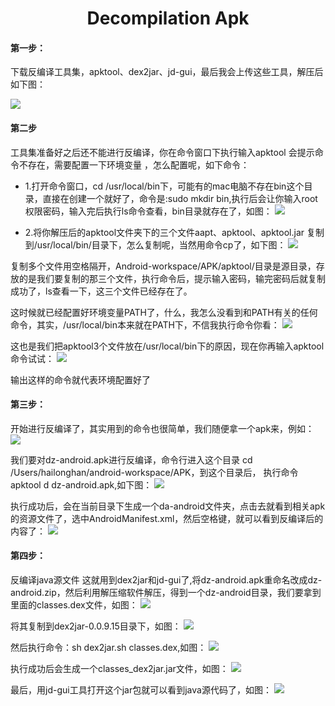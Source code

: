 <h1 align="center">Decompilation Apk</h1>


#### 第一步：
下载反编译工具集，apktool、dex2jar、jd-gui，最后我会上传这些工具，解压后如下图：

![](/images/decompilation/decompilation1.jpg)


#### 第二步
工具集准备好之后还不能进行反编译，你在命令窗口下执行输入apktool 会提示命令不存在，需要配置一下环境变量
，怎么配置呢，如下命令：

   * 1.打开命令窗口，cd /usr/local/bin下，可能有的mac电脑不存在bin这个目录，直接在创建一个就好了，命令是:sudo mkdir bin,执行后会让你输入root权限密码，输入完后执行ls命令查看，bin目录就存在了，如图：
![](/images/decompilation/decompilation2.jpg)

  * 2.将你解压后的apktool文件夹下的三个文件aapt、apktool、apktool.jar 复制到/usr/local/bin/目录下，怎么复制呢，当然用命令cp了，如下图：
 ![](/images/decompilation/decompilation3.jpg)


复制多个文件用空格隔开，Android-workspace/APK/apktool/目录是源目录，存放的是我们要复制的那三个文件，执行命令后，提示输入密码，输完密码后就复制成功了，ls查看一下，这三个文件已经存在了。

这时候就已经配置好环境变量PATH了，什么，我怎么没看到和PATH有关的任何命令，其实，/usr/local/bin本来就在PATH下，不信我执行命令你看：
![](/images/decompilation/decompilation4.jpg)

这也是我们把apktool3个文件放在/usr/local/bin下的原因，现在你再输入apktool命令试试：
![](/images/decompilation/decompilation5.jpg)

输出这样的命令就代表环境配置好了


#### 第三步：
开始进行反编译了，其实用到的命令也很简单，我们随便拿一个apk来，例如：
![](/images/decompilation/decompilation6.jpg)

我们要对dz-android.apk进行反编译，命令行进入这个目录 cd /Users/hailonghan/android-workspace/APK，到这个目录后，
执行命令apktool d dz-android.apk,如下图：
![](/images/decompilation/decompilation7.jpg)

执行成功后，会在当前目录下生成一个da-android文件夹，点击去就看到相关apk的资源文件了，选中AndroidManifest.xml，然后空格键，就可以看到反编译后的内容了：
![](/images/decompilation/decompilation8.jpg)


#### 第四步：
反编译java源文件
这就用到dex2jar和jd-gui了,将dz-android.apk重命名改成dz-android.zip，然后利用解压缩软件解压，得到一个dz-android目录，我们要拿到里面的classes.dex文件，如图：
![](/images/decompilation/decompilation9.jpg)


将其复制到dex2jar-0.0.9.15目录下，如图：
![](/images/decompilation/decompilation10.jpg)

然后执行命令：sh dex2jar.sh classes.dex,如图：
![](/images/decompilation/decompilation11.jpg)

执行成功后会生成一个classes_dex2jar.jar文件，如图：
![](/images/decompilation/decompilation12.jpg)

最后，用jd-gui工具打开这个jar包就可以看到java源代码了，如图：
![](/images/decompilation/decompilation13.jpg)





